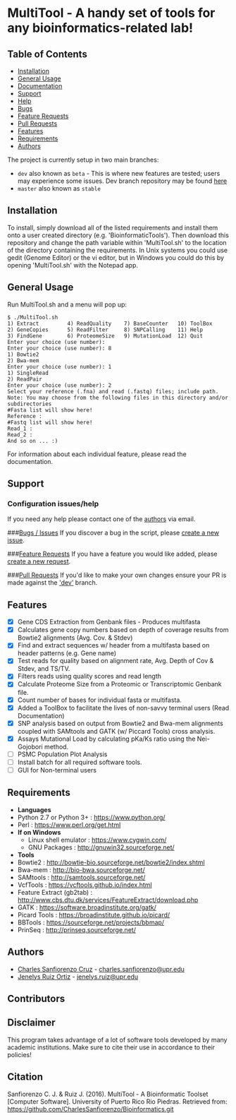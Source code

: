 # MultiTool - A handy set of tools for any bioinformatics-related lab!


## Table of Contents
- [Installation](#installation)
- [General Usage](#general-usage)
- [Documentation](https://github.com/CharlesSanfiorenzo/Bioinformatics/MultiTool/tree/master/docs/GeneralUse.md)
- [Support](#support)
 - [Help](#configuration-issueshelp)
 - [Bugs](#bugs--issues)
 - [Feature Requests](#feature-requests)
 - [Pull Requests](#pull-requests)
- [Features](#features)
- [Requirements](#requirements)
- [Authors](#authors)

The project is currently setup in two main branches:
- `dev` also known as `beta` - This is where new features are tested; users may experience some issues. Dev branch repository may be found [here]()
- `master` also known as `stable`   

## Installation

To install, simply download all of the listed requirements and install them onto a user created directory (e.g. 'BioinformaticTools').
Then download this repository and change the path variable within 'MultiTool.sh' to the location of the directory containing the requirements. In Unix systems you could use gedit (Genome Editor) or the vi editor, but in Windows you could do this by opening 'MultiTool.sh' with the Notepad app.

## General Usage

Run MultiTool.sh and a menu will pop up:

    $ ./MultiTool.sh 
    1) Extract         4) ReadQuality    7) BaseCounter   10) ToolBox
    2) GeneCopies      5) ReadFilter     8) SNPCalling    11) Help
    3) FindGene        6) ProteomeSize   9) MutationLoad  12) Quit
    Enter your choice (use number):
    Enter your choice (use number): 8
    1) Bowtie2
    2) Bwa-mem
    Enter your choice (use number): 1
    1) SingleRead
    2) ReadPair
    Enter your choice (use number): 2
    Select your reference (.fna) and read (.fastq) files; include path.
    Note: You may choose from the following files in this directory and/or 
    subdirectories 
    #Fasta list will show here!
    Reference :
    #Fastq list will show here!
    Read_1 : 
    Read_2 : 
    And so on ... :)

For information about each individual feature, please read the documentation.

## Support

### Configuration issues/help
If you need any help please contact one of the [authors](#authors) via email.

###[Bugs / Issues](https://github.com/CharlesSanfiorenzo/Bioinformatics/issues)
If you discover a bug in the script, please [create a new issue](https://github.com/CharlesSanfiorenzo/Bioinformatics/issues/new).

###[Feature Requests](https://github.com/CharlesSanfiorenzo/Bioinformatics/labels/Feature%20Request)
If you have a feature you would like added, please [create a new request](https://github.com/CharlesSanfiorenzo/Bioinformatics/issues/new).


###[Pull Requests]()
If you'd like to make your own changes ensure your PR is made against the ['dev']() branch.

## Features
- [x] Gene CDS Extraction from Genbank files - Produces multifasta
- [x] Calculates gene copy numbers based on depth of coverage results from Bowtie2 alignments (Avg. Cov. & Stdev)
- [x] Find and extract sequences w/ header from a multifasta based on header patterns (e.g. Gene name)
- [x] Test reads for quality based on alignment rate, Avg. Depth of Cov & Stdev, and TS/TV. 
- [x] Filters reads using quality scores and read length 
- [x] Calculate Proteome Size from a Proteomic or Transcriptomic Genbank file.
- [x] Count number of bases for individual fasta or multifasta.
- [x] Added a ToolBox to facilitate the lives of non-savvy terminal users (Read Documentation)
- [x] SNP analysis based on output from Bowtie2 and Bwa-mem alignments coupled with SAMtools and GATK (w/ Piccard Tools) cross analysis.
- [x] Assays Mutational Load by calculating pKa/Ks ratio using the Nei-Gojobori method.
- [ ] PSMC Population Plot Analysis
- [ ] Install batch for all required software tools.
- [ ] GUI for Non-terminal users

## Requirements
* **Languages**
 * Python 2.7 or Python 3+ : https://www.python.org/
 * Perl : https://www.perl.org/get.html
 * **If on Windows**
   * Linux shell emulator : https://www.cygwin.com/
    * GNU Packages : http://gnuwin32.sourceforge.net/
* **Tools**
 * Bowtie2 : http://bowtie-bio.sourceforge.net/bowtie2/index.shtml
 * Bwa-mem : http://bio-bwa.sourceforge.net/
 * SAMtools : http://samtools.sourceforge.net/
 * VcfTools : https://vcftools.github.io/index.html
 * Feature Extract (gb2tab) : http://www.cbs.dtu.dk/services/FeatureExtract/download.php 
 * GATK : https://software.broadinstitute.org/gatk/
 * Picard Tools : https://broadinstitute.github.io/picard/
 * BBTools : https://sourceforge.net/projects/bbmap/
 * PrinSeq : http://prinseq.sourceforge.net/

## Authors
- [Charles Sanfiorenzo Cruz]() - charles.sanfiorenzo@upr.edu
- [Jenelys Ruiz Ortiz]() - jenelys.ruiz@upr.edu


## Contributors
 
  

## Disclaimer
This program takes advantage of a lot of software tools developed by many academic institutions. Make sure to cite their use in accordance to their policies!

## Citation
Sanfiorenzo C. J. & Ruiz J. (2016). MultiTool - A Bioinformatic Toolset [Computer Software]. University of Puerto Rico 
Rio Piedras. Retrieved from: https://github.com/CharlesSanfiorenzo/Bioinformatics.git
